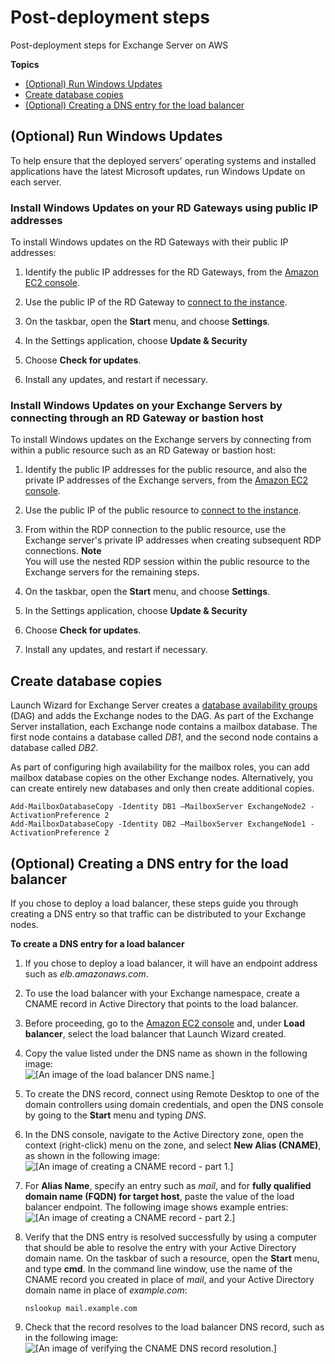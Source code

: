 # Post\-deployment steps<a name="launch-wizard-exchange-post-deployment"></a>

Post\-deployment steps for Exchange Server on AWS

**Topics**
+ [\(Optional\) Run Windows Updates](#launch-wizard-iis-updates)
+ [Create database copies](#exchange-create-db-copies)
+ [\(Optional\) Creating a DNS entry for the load balancer](#exchange-elb-dns)

## \(Optional\) Run Windows Updates<a name="launch-wizard-iis-updates"></a>

To help ensure that the deployed servers' operating systems and installed applications have the latest Microsoft updates, run Windows Update on each server\.

### Install Windows Updates on your RD Gateways using public IP addresses<a name="launch-wizard-iis-updates-bastion.title"></a>

To install Windows updates on the RD Gateways with their public IP addresses:

1. Identify the public IP addresses for the RD Gateways, from the [Amazon EC2 console](https://console.aws.amazon.com/ec2/)\.

1. Use the public IP of the RD Gateway to [connect to the instance](https://docs.aws.amazon.com/AWSEC2/latest/WindowsGuide/connecting_to_windows_instance.html)\.

1. On the taskbar, open the **Start** menu, and choose **Settings**\.

1. In the Settings application, choose **Update & Security**

1. Choose **Check for updates**\.

1. Install any updates, and restart if necessary\.

### Install Windows Updates on your Exchange Servers by connecting through an RD Gateway or bastion host<a name="launch-wizard-iis-updates-bastion.title"></a>

To install Windows updates on the Exchange servers by connecting from within a public resource such as an RD Gateway or bastion host:

1. Identify the public IP addresses for the public resource, and also the private IP addresses of the Exchange servers, from the [Amazon EC2 console](https://console.aws.amazon.com/ec2/)\.

1. Use the public IP of the public resource to [connect to the instance](https://docs.aws.amazon.com/AWSEC2/latest/WindowsGuide/connecting_to_windows_instance.html)\.

1. From within the RDP connection to the public resource, use the Exchange server's private IP addresses when creating subsequent RDP connections\.
**Note**  
You will use the nested RDP session within the public resource to the Exchange servers for the remaining steps\.

1. On the taskbar, open the **Start** menu, and choose **Settings**\.

1. In the Settings application, choose **Update & Security**

1. Choose **Check for updates**\.

1. Install any updates, and restart if necessary\.

## Create database copies<a name="exchange-create-db-copies"></a>

Launch Wizard for Exchange Server creates a [database availability groups](https://docs.microsoft.com/en-us/exchange/database-availability-groups-dags-exchange-2013-help?redirectedfrom=MSDN) \(DAG\) and adds the Exchange nodes to the DAG\. As part of the Exchange Server installation, each Exchange node contains a mailbox database\. The first node contains a database called *DB1*, and the second node contains a database called *DB2*\.

As part of configuring high availability for the mailbox roles, you can add mailbox database copies on the other Exchange nodes\. Alternatively, you can create entirely new databases and only then create additional copies\.

```
Add-MailboxDatabaseCopy -Identity DB1 –MailboxServer ExchangeNode2 -ActivationPreference 2
Add-MailboxDatabaseCopy -Identity DB2 –MailboxServer ExchangeNode1 -ActivationPreference 2
```

## \(Optional\) Creating a DNS entry for the load balancer<a name="exchange-elb-dns"></a>

If you chose to deploy a load balancer, these steps guide you through creating a DNS entry so that traffic can be distributed to your Exchange nodes\.

**To create a DNS entry for a load balancer**

1.  If you chose to deploy a load balancer, it will have an endpoint address such as *elb\.amazonaws\.com*\. 

1. To use the load balancer with your Exchange namespace, create a CNAME record in Active Directory that points to the load balancer\.

1. Before proceeding, go to the [Amazon EC2 console](https://console.aws.amazon.com/ec2) and, under **Load balancer**, select the load balancer that Launch Wizard created\.

1. Copy the value listed under the DNS name as shown in the following image:  
![\[An image of the load balancer DNS name.\]](http://docs.aws.amazon.com/launchwizard/latest/userguide/images/exchange-elb-dns-1.png)

1.  To create the DNS record, connect using Remote Desktop to one of the domain controllers using domain credentials, and open the DNS console by going to the **Start** menu and typing *DNS*\.

1. In the DNS console, navigate to the Active Directory zone, open the context \(right\-click\) menu on the zone, and select **New Alias \(CNAME\)**, as shown in the following image:  
![\[An image of creating a CNAME record - part 1.\]](http://docs.aws.amazon.com/launchwizard/latest/userguide/images/exchange-elb-dns-2.png)

1. For **Alias Name**, specify an entry such as *mail*, and for **fully qualified domain name \(FQDN\) for target host**, paste the value of the load balancer endpoint\. The following image shows example entries:  
![\[An image of creating a CNAME record - part 2.\]](http://docs.aws.amazon.com/launchwizard/latest/userguide/images/exchange-elb-dns-3.png)

1. Verify that the DNS entry is resolved successfully by using a computer that should be able to resolve the entry with your Active Directory domain name\. On the taskbar of such a resource, open the **Start** menu, and type **cmd**\. In the command line window, use the name of the CNAME record you created in place of *mail*, and your Active Directory domain name in place of *example\.com*:

   ```
   nslookup mail.example.com
   ```

1. Check that the record resolves to the load balancer DNS record, such as in the following image:  
![\[An image of verifying the CNAME DNS record resolution.\]](http://docs.aws.amazon.com/launchwizard/latest/userguide/images/exchange-elb-dns-4.png)